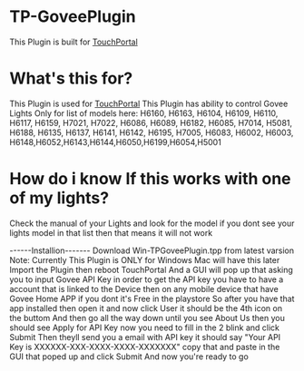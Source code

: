 # TP-GoveePlugin
This Plugin is built for [TouchPortal](https://www.touch-portal.com/assetsdb/show-all.php?cat=pl)

# What's this for?
This Plugin is used for [TouchPortal](https://www.touch-portal.com)
This Plugin has ability to control Govee Lights Only for list of models here:
H6160, H6163,
H6104, H6109, H6110, H6117, H6159, H7021, H7022, H6086, H6089,
H6182, H6085, H7014, H5081, H6188, H6135, H6137, H6141, H6142,
H6195, H7005, H6083, H6002, H6003,
H6148,H6052,H6143,H6144,H6050,H6199,H6054,H5001

# How do i know If this works with one of my lights?
Check the manual of your Lights and look for the model if you dont see
your lights model in that list then that means it will not work

------Installion-------
Download Win-TPGoveePlugin.tpp from latest varsion Note: Currently This Plugin is ONLY for Windows Mac will have this later
Import the Plugin then reboot TouchPortal
And a GUI will pop up that asking you to input Govee API Key
in order to get the API key you have to have a account that is linked to the Device
then on any mobile device that have Govee Home APP if you dont it's Free in the playstore
So after you have that app installed then open it
and now click User it should be the 4th icon on the buttom
And then go all the way down until you see About Us
then you should see Apply for API Key
now you need to fill in the 2 blink and click Submit
Then theyll send you a email with API key
it should say "Your API Key is XXXXXX-XXX-XXXX-XXXX-XXXXXXX"
copy that and paste in the GUI that poped up
and click Submit And now you're ready to go
